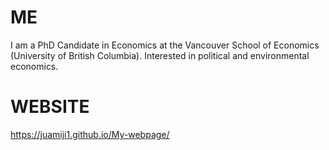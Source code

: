# ME
I am a PhD Candidate in Economics at the Vancouver School of Economics (University of British Columbia). Interested in political and environmental economics.

# WEBSITE
https://juamiji1.github.io/My-webpage/
